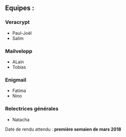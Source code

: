 

## Equipes :

### Veracrypt
* Paul-Joël
* Salim

### Mailvelopp
* ALain
* Tobias

### Enigmail
* Fatima
* Nino

### Relectrices générales
* Natacha

Date de rendu attendu : **première semaien de mars 2018**
